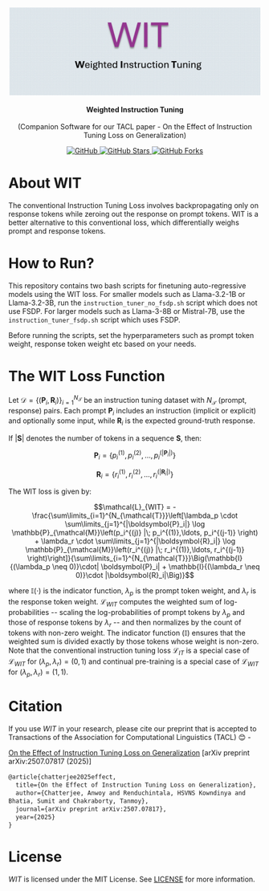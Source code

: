 <p align="center">
    <br>
        &nbsp&nbsp&nbsp&nbsp&nbsp&nbsp&nbsp&nbsp&nbsp&nbsp&nbsp&nbsp
        <img src="https://github.com/kowndinya-renduchintala/WIT/blob/main/wit_logo.png" width="500" />
    </br>
    <br>
        <strong> Weighted Instruction Tuning </strong>
    </br>
    <br>
        (Companion Software for our TACL paper - On the Effect of Instruction Tuning Loss on Generalization)
    </br>
</p>

<p align="center">
    <a href="https://github.com/kowndinya-renduchintala/WIT/blob/main/LICENSE.txt">
        <img alt="GitHub" src="https://img.shields.io/github/license/kowndinya-renduchintala/WIT?color=blue">
    </a>
    <a href="#">
        <img alt="GitHub Stars" src="https://img.shields.io/github/stars/kowndinya-renduchintala/WIT">
    </a>
    <a href="#">
        <img alt="GitHub Forks" src="https://img.shields.io/github/forks/kowndinya-renduchintala/WIT">
    </a>
</p>

# About WIT

The conventional Instruction Tuning Loss involves backpropagating only on response tokens while zeroing out the response on prompt tokens. WIT is a better alternative to this conventional loss, which differentially weighs prompt and response tokens.

# How to Run?

This repository contains two bash scripts for finetuning auto-regressive models using the WIT loss. For smaller models such as Llama-3.2-1B or Llama-3.2-3B, run the `instruction_tuner_no_fsdp.sh` script which does not use FSDP. For larger models such as Llama-3-8B or Mistral-7B, use the `instruction_tuner_fsdp.sh` script which uses FSDP.

Before running the scripts, set the hyperparameters such as prompt token weight, response token weight etc based on your needs. 

# The WIT Loss Function

Let $`\mathcal{D} = \{(\boldsymbol{P}_i, \boldsymbol{R}_i)\}_{i=1}^{N_{\mathcal{T}}}`$ be an instruction tuning dataset with $`N_{\mathcal{T}}`$ (prompt, response) pairs. Each prompt $`\boldsymbol{P}_i`$ includes an instruction (implicit or explicit) and optionally some input, while $`\boldsymbol{R}_i`$ is the expected ground-truth response.

If $`|\boldsymbol{S}|`$ denotes the number of tokens in a sequence $`\boldsymbol{S}`$, then:

```math
\boldsymbol{P}_i = \left\{p_i^{(1)}, p_i^{(2)}, \ldots, p_i^{(|\boldsymbol{P}_i|)}\right\}
```

```math
\boldsymbol{R}_i = \left\{r_i^{(1)}, r_i^{(2)}, \ldots, r_i^{(|\boldsymbol{R}_i|)}\right\}
```

The WIT loss is given by:

```math
\mathcal{L}_{WIT} = -\frac{\sum\limits_{i=1}^{N_{\mathcal{T}}}\left[\lambda_p \cdot \sum\limits_{j=1}^{|\boldsymbol{P}_i|} \log \mathbb{P}_{\mathcal{M}}\left(p_i^{(j)} |\; p_i^{(1)},\ldots, p_i^{(j-1)} \right) + \lambda_r \cdot \sum\limits_{j=1}^{|\boldsymbol{R}_i|} \log \mathbb{P}_{\mathcal{M}}\left(r_i^{(j)} |\; r_i^{(1)},\ldots, r_i^{(j-1)} \right)\right]}{\sum\limits_{i=1}^{N_{\mathcal{T}}}\Big(\mathbb{I}{(\lambda_p \neq 0)}\cdot| \boldsymbol{P}_i| +  \mathbb{I}{(\lambda_r \neq 0)}\cdot |\boldsymbol{R}_i|\Big)}
```

where $`\mathbb{I}(\cdot)`$ is the indicator function, $`\lambda_p`$ is the prompt token weight, and $`\lambda_r`$ is the response token weight. $`\mathcal{L}_{WIT}`$ computes the weighted sum of log-probabilities -- scaling the log-probabilities of prompt tokens by $`\lambda_p`$ and those of response tokens by $`\lambda_r`$ -- and then normalizes by the count of tokens with non-zero weight. The indicator function ($`\mathbb{I}`$) ensures that the weighted sum is divided exactly by those tokens whose weight is non-zero. Note that the conventional instruction tuning loss $`\mathcal{L}_{IT}`$ is a special case of $`\mathcal{L}_{WIT}`$ for $`(\lambda_p, \lambda_r) = (0,1)`$ and continual pre-training is a special case of $`\mathcal{L}_{WIT}`$ for $`(\lambda_p, \lambda_r) = (1,1)`$. 

# Citation

If you use *WIT* in your research, please cite our preprint that is accepted to Transactions of the Association for Computational Linguistics (TACL) :blush: -

[On the Effect of Instruction Tuning Loss on Generalization](https://arxiv.org/abs/2507.07817) [arXiv preprint arXiv:2507.07817 (2025)]

```
@article{chatterjee2025effect,
  title={On the Effect of Instruction Tuning Loss on Generalization},
  author={Chatterjee, Anwoy and Renduchintala, HSVNS Kowndinya and Bhatia, Sumit and Chakraborty, Tanmoy},
  journal={arXiv preprint arXiv:2507.07817},
  year={2025}
}
```

# License

*WIT* is licensed under the MIT License. See [LICENSE](LICENSE) for more information.
